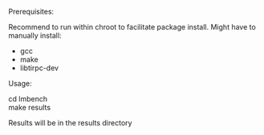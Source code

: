 Prerequisites:

Recommend to run within chroot to facilitate package install. Might have to manually install:
- gcc
- make
- libtirpc-dev
  
Usage:

cd lmbench \
make results

Results will be in the results directory



